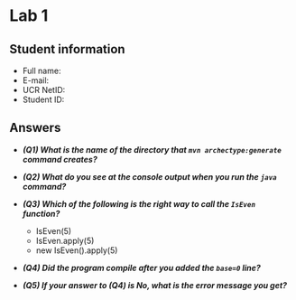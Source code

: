 # Lab 1

## Student information

* Full name:
* E-mail:
* UCR NetID:
* Student ID:

## Answers

- ***(Q1) What is the name of the directory that `mvn archectype:generate` command creates?***


- ***(Q2) What do you see at the console output when you run the `java` command?***


- ***(Q3) Which of the following is the right way to call the `IsEven` function?***

    - IsEven(5)
    - IsEven.apply(5)
    - new IsEven().apply(5)

- ***(Q4) Did the program compile after you added the `base=0` line?***


- ***(Q5) If your answer to (Q4) is No, what is the error message you get?***

